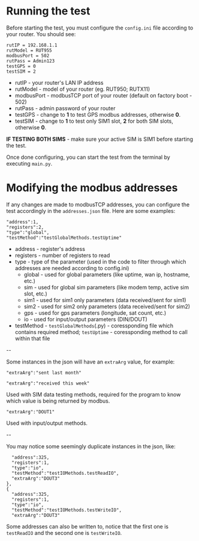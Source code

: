 # Running the test
Before starting the test, you must configure the `config.ini` file according to your router. You should see:
```[modbusTCP]
rutIP = 192.168.1.1
rutModel = RUT955
modbusPort = 502
rutPass = Admin123
testGPS = 0
testSIM = 2
```
* rutIP - your router's LAN IP address
* rutModel - model of your router (eg. RUT950; RUTX11)
* modbusPort - modbusTCP port of your router (default on factory boot - 502)
* rutPass - admin password of your router 
* testGPS - change to **1** to test GPS modbus addresses, otherwise **0**.
* testSIM - change to **1** to test only SIM1 slot, **2** for both SIM slots, otherwise **0**.

**IF TESTING BOTH SIMS** - make sure your active SIM is SIM1 before starting the test.

Once done configuring, you can start the test from the terminal by executing `main.py`.

# Modifying the modbus addresses
If any changes are made to modbusTCP addresses, you can configure the test accordingly in the `addresses.json` file. Here are some examples:

```
"address":1, 
"registers":2,
"type":"global",
"testMethod":"testGlobalMethods.testUptime"
```
* address - register's address
* registers - number of registers to read
* type - type of the parameter (used in the code to filter through which addresses are needed according to config.ini)
  * global - used for global parameters (like uptime, wan ip, hostname, etc.)
  * sim - used for global sim parameters (like modem temp, active sim slot, etc.)
  * sim1 - used for sim1 only parameters (data received/sent for sim1)
  * sim2 - used for sim2 only parameters (data received/sent for sim2)
  * gps - used for gps parameters (longitude, sat count, etc.)
  * io - used for input/output parameters (DIN/DOUT)
* testMethod - `testGlobalMethods`(.py) - coressponding file which contains required method; `testUptime` - coressponding method to call within that file

--  

Some instances in the json will have an `extraArg` value, for example:
```
"extraArg":"sent last month"
```
```
"extraArg":"received this week"
```
Used with SIM data testing methods, required for the program to know which value is being returned by modbus. 
```
"extraArg":"DOUT1"
```
Used with input/output methods.

--

You may notice some seemingly duplicate instances in the json, like:
```
  "address":325,
  "registers":1,
  "type":"io",
  "testMethod":"testIOMethods.testReadIO",
  "extraArg":"DOUT3"
},
{
  "address":325,
  "registers":1,
  "type":"io",
  "testMethod":"testIOMethods.testWriteIO",
  "extraArg":"DOUT3"
```
Some addresses can also be written to, notice that the first one is `testReadIO` and the second one is `testWriteIO`. 
